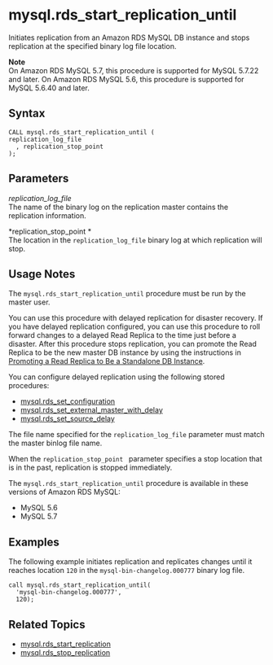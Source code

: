 # mysql\.rds\_start\_replication\_until<a name="mysql_rds_start_replication_until"></a>

Initiates replication from an Amazon RDS MySQL DB instance and stops replication at the specified binary log file location\.

**Note**  
On Amazon RDS MySQL 5\.7, this procedure is supported for MySQL 5\.7\.22 and later\. On Amazon RDS MySQL 5\.6, this procedure is supported for MySQL 5\.6\.40 and later\.

## Syntax<a name="mysql_rds_start_replication_until-syntax"></a>

```
CALL mysql.rds_start_replication_until (
replication_log_file
  , replication_stop_point
);
```

## Parameters<a name="mysql_rds_start_replication_until-parameters"></a>

 *replication\_log\_file*   
The name of the binary log on the replication master contains the replication information\.

 *replication\_stop\_point *   
The location in the `replication_log_file` binary log at which replication will stop\.

## Usage Notes<a name="mysql_rds_start_replication_until-usage-notes"></a>

The `mysql.rds_start_replication_until` procedure must be run by the master user\.

You can use this procedure with delayed replication for disaster recovery\. If you have delayed replication configured, you can use this procedure to roll forward changes to a delayed Read Replica to the time just before a disaster\. After this procedure stops replication, you can promote the Read Replica to be the new master DB instance by using the instructions in [Promoting a Read Replica to Be a Standalone DB Instance](USER_ReadRepl.md#USER_ReadRepl.Promote)\.

You can configure delayed replication using the following stored procedures:
+ [mysql\.rds\_set\_configuration](mysql_rds_set_configuration.md)
+ [mysql\.rds\_set\_external\_master\_with\_delay](mysql_rds_set_external_master_with_delay.md)
+ [mysql\.rds\_set\_source\_delay](mysql_rds_set_source_delay.md)

The file name specified for the `replication_log_file` parameter must match the master binlog file name\.

When the `replication_stop_point ` parameter specifies a stop location that is in the past, replication is stopped immediately\.

The `mysql.rds_start_replication_until` procedure is available in these versions of Amazon RDS MySQL:
+ MySQL 5\.6
+ MySQL 5\.7

## Examples<a name="mysql_rds_start_replication_until-examples"></a>

The following example initiates replication and replicates changes until it reaches location `120` in the `mysql-bin-changelog.000777` binary log file\.

```
call mysql.rds_start_replication_until(
  'mysql-bin-changelog.000777',
  120);
```

## Related Topics<a name="mysql_rds_start_replication_until.related"></a>
+ [mysql\.rds\_start\_replication](mysql_rds_start_replication.md)
+ [mysql\.rds\_stop\_replication](mysql_rds_stop_replication.md)